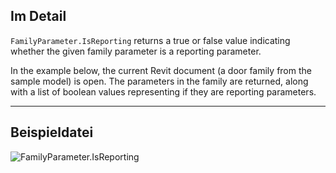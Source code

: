 ## Im Detail
`FamilyParameter.IsReporting` returns a true or false value indicating whether the given family parameter is a reporting parameter.

In the example below, the current Revit document (a door family from the sample model) is open. The parameters in the family are returned, along with a list of boolean values representing if they are reporting parameters.
___
## Beispieldatei

![FamilyParameter.IsReporting](./Revit.Elements.FamilyParameter.IsReporting_img.jpg)
